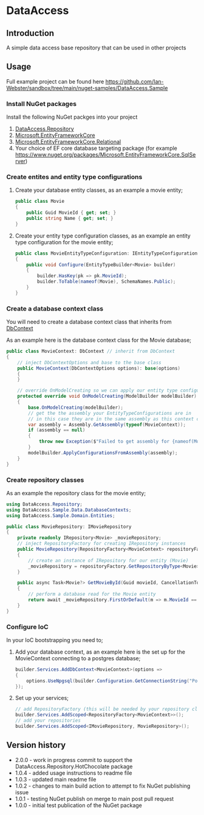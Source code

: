 # DataAccess

## Introduction

A simple data access base repository that can be used in other projects

## Usage

Full example project can be found here https://github.com/Ian-Webster/sandbox/tree/main/nuget-samples/DataAccess.Sample

### Install NuGet packages

Install the following NuGet packges into your project
1. [DataAccess.Repository](https://github.com/Ian-Webster/DataAccess/pkgs/nuget/DataAccess.Repository)
2. [Microsoft.EntityFrameworkCore](https://www.nuget.org/packages/Microsoft.EntityFrameworkCore/7.0.0)
3. [Microsoft.EntityFrameworkCore.Relational](https://www.nuget.org/packages/Microsoft.EntityFrameworkCore.Relational/7.0.0)
4. Your choice of EF core database targeting package (for example https://www.nuget.org/packages/Microsoft.EntityFrameworkCore.SqlServer)

### Create entites and entity type configurations

1. Create your database entity classes, as an example a movie entity;
	```csharp
	public class Movie
	{
		public Guid MovieId { get; set; }
		public string Name { get; set; }
	}
	```
2. Create your entity type configuration classes, as an example an entity type configuration for the movie entity;
	```csharp
	public class MovieEntityTypeConfiguration: IEntityTypeConfiguration<Movie>
	{
		public void Configure(EntityTypeBuilder<Movie> builder)
		{
			builder.HasKey(pk => pk.MovieId);
			builder.ToTable(nameof(Movie), SchemaNames.Public);
		}
	}
	```

### Create a database context class

You will need to create a database context class that inherits from [DbContext](https://learn.microsoft.com/en-us/dotnet/api/system.data.entity.dbcontext?view=entity-framework-6.2.0)

As an example here is the database context class for the Movie database;

```csharp
public class MovieContext: DbContext // inherit from DbContext
{
	// inject DbContextOptions and base to the base class
    public MovieContext(DbContextOptions options): base(options)
    {        
    }

	// override OnModelCreating so we can apply our entity type configurations
    protected override void OnModelCreating(ModelBuilder modelBuilder)
    {
        base.OnModelCreating(modelBuilder);
		// get the the assembly your EntityTypeConfigurations are in
		// in this case they are in the same assembly as this context class
        var assembly = Assembly.GetAssembly(typeof(MovieContext));
        if (assembly == null)
        {
            throw new Exception($"Failed to get assembly for {nameof(MovieContext)}");
        }       
        modelBuilder.ApplyConfigurationsFromAssembly(assembly);
    }
}
```

### Create repository classes

As an example the repository class for the movie entity;

```csharp
using DataAccess.Repository;
using DataAccess.Sample.Data.DatabaseContexts;
using DataAccess.Sample.Domain.Entities;

public class MovieRepository: IMovieRepository
{
    private readonly IRepository<Movie> _movieRepository;
	// inject RepositoryFactory for creating IRepository instances
    public MovieRepository(RepositoryFactory<MovieContext> repositoryFactory)
    {
		// create an instance of IRepository for our entity (Movie)
        _movieRepository = repositoryFactory.GetRepositoryByType<Movie>();
    }

    public async Task<Movie?> GetMovieById(Guid movieId, CancellationToken token)
    {
		// perform a database read for the Movie entity
        return await _movieRepository.FirstOrDefault(m => m.MovieId == movieId, token);
    }
}
```

### Configure IoC

In your IoC bootstrapping you need to;
1. Add your database context, as an example here is the set up for the MovieContext connecting to a postgres database;
	```csharp
	builder.Services.AddDbContext<MovieContext>(options =>
	{
		options.UseNpgsql(builder.Configuration.GetConnectionString("PostgresConnection"));
	});
	```
2. Set up your services;
	```csharp
	// add RepositoryFactory (this will be needed by your repository class)
	builder.Services.AddScoped<RepositoryFactory<MovieContext>>();
	// add your repositories
	builder.Services.AddScoped<IMovieRepository, MovieRepository>();
	```


## Version history

- 2.0.0 - work in progress commit to support the DataAccess.Repository.HotChocolate package
- 1.0.4 - added usage instructions to readme file
- 1.0.3 - updated main readme file
- 1.0.2 - changes to main build action to attempt to fix NuGet publishing issue
- 1.0.1 - testing NuGet publish on merge to main post pull request
- 1.0.0 - initial test publication of the NuGet package
